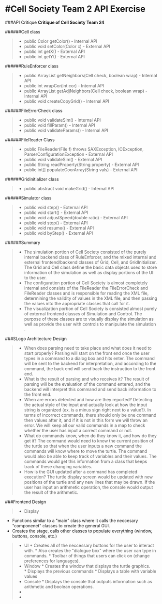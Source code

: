 #Cell Society Team 2 API Exercise
=======

###API Critique
**Critique of Cell Society Team 24**

######Cell class
> - public Color getColor() - Internal API
> - public void setColor(Color c) - External API
> - public int getX() - External API
> - public int getY() - External API

######RuleEnforcer class
> - public ArrayList<Cell> getNeighbors(Cell check, boolean wrap) - Internal API
> - public int wrapCor(int cor) - Internal API
> - public ArrayList<Cell> getAdjNeighbors(Cell check, boolean wrap) - Internal API
> - public void createCopyGrid() - Internal API

######FileErrorCheck class
> - public void validateSim() - Internal API
> - public void fillParam() - Internal API
> - public void validateParams() - Internal API

######FileReader Class
> - public FileReader(File f) throws SAXException, IOException, ParserConfigurationException - External API
> - public void validateSim() - External API
> - public String readProperty(String property) - External API 
> - public int[] populateCoorArray(String vals) - External API  

######Gridinitializer class
> - public abstract void makeGrid() - Internal API

######Simulator class
> - public void step() - External API
> - public void start() - External API
> - public void adjustSpeed(double ratio) - External API
> - public void stop() - External API
> - public void resume() - External API
> - public void byStep() - External API

######Summary
> - The simulation portion of Cell Society consisted of the purely internal backend class of RuleEnforcer, and the mixed internal and external frontend/backend classes of Grid, Cell, and GridInitializer. The Grid and Cell class define the basic data objects used to store information of the simulation as well as display portions of the UI to the user. 
> - The configuration portion of Cell Society is almost completely internal and consists of the FileReader the FileErrorCheck and FileReader classes and is responsible for reading the XML file, determining the validity of values in the XML file, and then passing the values into the appropriate classes that call for it. 
> - The visualization portion of Cell Society is consisted almost purely of external frontend classes of Simulation and Control. The purpose of these classes are to visually display the simulation as well as provide the user with controls to manipulate the simulation .


###SLogo Architecture Design
> - When does parsing need to take place and what does it need to start properly? Parsing will start on the front end once the user types in a command to a dialog box and hits enter. The command will be sent to the backend for interpretation, and according to the command, the back end will send back the instruction to the front end.
> - What is the result of parsing and who receives it? The result of parsing will be the evaluation of the command entered, and the backend will interpret this command and send back information to the front end.
> - When are errors detected and how are they reported? Detecting the actual style of the input and actually look at how the input string is organized (ex. is a minus sign right next to a value?). In terms of incorrect commands, there should only be one command then values after it, and if it is not in this form we will throw an error. We will keep all our valid commands in a map to check whether the user has input a correct command or not.
> - What do commands know, when do they know it, and how do they get it? The command would need to know the current position of the turtle so that when the user inputs a new command the commands will know where to move the turtle. The command would also be able to keep track of variables and their values. The commands would get this information from a class that keeps track of these changing variables.
> - How is the GUI updated after a command has completed execution? The turtle display screen would be updated with new positions of the turtle and any new lines that may be drawn. If the user has input an arithmetic operation, the console would output the result of the arithmetic. 

###Frontend Design
> - Display
  * Functions similar to a "main" class where it calls the neccesary "componenet" classes to create the general GUI. 
  * Creates the stage, calls other classes to populate everything (window, buttons, console, etc.)
  > - UI 
    * Creates all of the neccessary buttons for the user to interact with. 
    * Also creates the "dialogue box" where the user can type in commands. 
    * Toolbar of things that users can click on (change preferences for languages). 
  > - Window
    * Creates the window that displays the turtle graphics.  
    * Displays the previous commands
    * Displays a table with variable values 
  > - Console
    * Displays the console that outputs information such as arithmetic and boolean operations.  
  > - 
> - 
